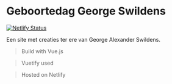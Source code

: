 # Geboortedag George Swildens

[![Netlify Status](https://api.netlify.com/api/v1/badges/586c5558-aea2-44dc-8a21-776e4b99c75f/deploy-status)](https://app.netlify.com/sites/geboortedag-george/deploys)

Een site met creaties ter ere van George Alexander Swildens.

> Build with Vue.js

> Vuetify used

> Hosted on Netlify